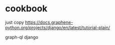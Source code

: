 # cookbook
just copy https://docs.graphene-python.org/projects/django/en/latest/tutorial-plain/

graph-ql django
